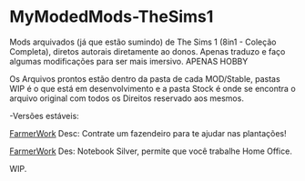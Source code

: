 ﻿# MyModedMods-TheSims1
 Mods arquivados (já que estão sumindo) de The Sims 1 (8in1 - Coleção Completa), diretos autorais diretamente ao donos. Apenas traduzo e faço algumas modificações para ser mais imersivo. APENAS HOBBY


Os Arquivos prontos estão dentro da pasta de cada MOD/Stable, pastas WIP é o que está em desenvolvimento e a pasta Stock é onde se encontra o arquivo original com todos os Direitos reservado aos mesmos.


-Versões estáveis:

[FarmerWork](/Workgroup/Mods/Download/Farmworker/Stable)
Desc: Contrate um fazendeiro para te ajudar nas plantações!

[FarmerWork](/Workgroup/Mods/Download/hcomputers_laptopsilver/Stable)
Des: Notebook Silver, permite que você trabalhe Home Office.

WIP.